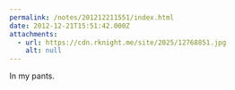 ```yaml
---
permalink: /notes/201212211551/index.html
date: 2012-12-21T15:51:42.000Z
attachments:
  - url: https://cdn.rknight.me/site/2025/12768851.jpg
    alt: null
---
```


In my pants.

